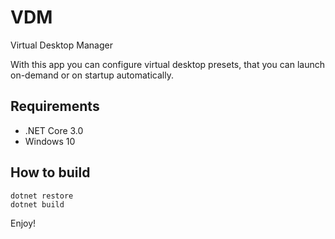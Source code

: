 # VDM

Virtual Desktop Manager

With this app you can configure virtual desktop presets, that you can launch on-demand or on startup automatically.

## Requirements

- .NET Core 3.0
- Windows 10

## How to build

```
dotnet restore
dotnet build
```

Enjoy!
